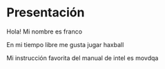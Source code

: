 # Presentación
Hola! Mi nombre es franco

En mi tiempo libre me gusta jugar haxball

Mi instrucción favorita del manual de intel es movdqa